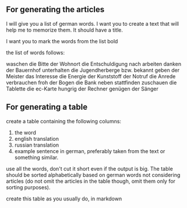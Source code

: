 ## For generating the articles

I will give you a list of german words. I want you to create a text that will help me to memorize them. It should have a title.

I want you to mark the words from the list bold

the list of words follows:

waschen
die Bitte
der Wohnort
die Entschuldigung
nach
arbeiten
danken
der Bauernhof
unterhalten
die Jugendherberge
bzw.
bekannt geben
der Meister
das Interesse
die Energie
der Kunststoff
der Notruf
die Anrede
verbrauchen
froh
der Bogen
die Bank
neben
stattfinden
zuschauen
die Tablette
die ec-Karte
hungrig
der Rechner
genügen
der Sänger

## For generating a table

create a table containing the following columns:

1. the word
2. english translation
3. russian translation
4. example sentence in german, preferably taken from the text or something similar.

use all the words, don't cut it short even if the output is big. The table should be sorted alphabetically based on german words not considering articles (do not omit the articles in the table though, omit them only for sorting purposes).


create this table as you usually do, in markdown